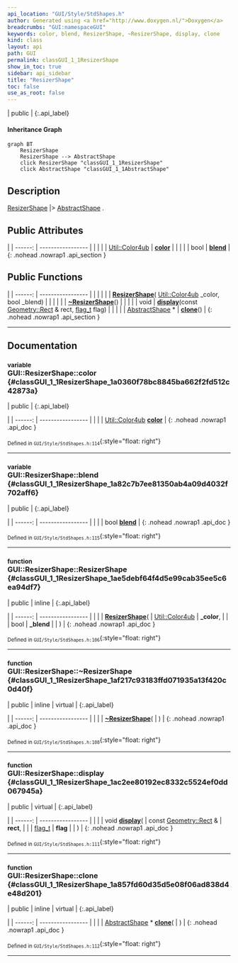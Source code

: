 ```yaml
---
api_location: "GUI/Style/StdShapes.h"
author: Generated using <a href="http://www.doxygen.nl/">Doxygen</a>
breadcrumbs: "GUI:namespaceGUI"
keywords: color, blend, ResizerShape, ~ResizerShape, display, clone
kind: class
layout: api
path: GUI
permalink: classGUI_1_1ResizerShape
show_in_toc: true
sidebar: api_sidebar
title: "ResizerShape"
toc: false
use_as_root: false
---
```


| public |
{:.api_label}

#### Inheritance Graph

```mermaid
graph BT
	ResizerShape
	ResizerShape --> AbstractShape
	click ResizerShape "classGUI_1_1ResizerShape"
	click AbstractShape "classGUI_1_1AbstractShape"
```

## Description

[ResizerShape](classGUI_1_1ResizerShape) |> [AbstractShape](classGUI_1_1AbstractShape) .



## Public Attributes

|
| ------: | ----------------- |
|  | |
| [Util::Color4ub](classUtil_1_1Color4ub) | **[color](#classGUI_1_1ResizerShape_1a0360f78bc8845ba662f2fd512c42873a)**  |
|  | |
| bool | **[blend](#classGUI_1_1ResizerShape_1a82c7b7ee81350ab4a09d4032f702aff6)**  |
{: .nohead .nowrap1 .api_section }


## Public Functions

|
| ------: | ----------------- |
|  | |
|  | **[ResizerShape](#classGUI_1_1ResizerShape_1ae5debf64f4d5e99cab35ee5c6ea94df7)**( [Util::Color4ub](classUtil_1_1Color4ub)  _color, bool _blend) |
|  | |
|  | **[~ResizerShape](#classGUI_1_1ResizerShape_1af217c93183ffd071935a13f420c0d40f)**() |
|  | |
| void | **[display](#classGUI_1_1ResizerShape_1ac2ee80192ec8332c5524ef0dd067945a)**(const [Geometry::Rect](namespaceGeometry#namespaceGeometry_1acedeea2f6bddd99f077df6f73901a875) & rect,  [flag_t](classGUI_1_1AbstractShape#classGUI_1_1AbstractShape_1a30ae7217ac48efbb16cf6053706fead5)  flag) |
|  | |
| [AbstractShape](classGUI_1_1AbstractShape) * | **[clone](#classGUI_1_1ResizerShape_1a857fd60d35d5e08f06ad838d4e48d201)**() |
{: .nohead .nowrap1 .api_section }


-------------------------------------------------------------------

## Documentation

### <small>variable</small><br/> GUI::ResizerShape::color {#classGUI_1_1ResizerShape_1a0360f78bc8845ba662f2fd512c42873a}

| public |
{:.api_label}

|
| ------: | ----------------- |
|  |
| [Util::Color4ub](classUtil_1_1Color4ub) **[color](#classGUI_1_1ResizerShape_1a0360f78bc8845ba662f2fd512c42873a)**  |
{: .nohead .nowrap1 .api_doc }





<sub>Defined in `GUI/Style/StdShapes.h:114`</sub>{:style="float: right"}

-------------------------------------------------------------------

### <small>variable</small><br/> GUI::ResizerShape::blend {#classGUI_1_1ResizerShape_1a82c7b7ee81350ab4a09d4032f702aff6}

| public |
{:.api_label}

|
| ------: | ----------------- |
|  |
| bool **[blend](#classGUI_1_1ResizerShape_1a82c7b7ee81350ab4a09d4032f702aff6)**  |
{: .nohead .nowrap1 .api_doc }





<sub>Defined in `GUI/Style/StdShapes.h:115`</sub>{:style="float: right"}

-------------------------------------------------------------------

### <small>function</small><br/> GUI::ResizerShape::ResizerShape {#classGUI_1_1ResizerShape_1ae5debf64f4d5e99cab35ee5c6ea94df7}

| public | inline |
{:.api_label}

|
| ------: | ----------------- |
|  |
|  **[ResizerShape](#classGUI_1_1ResizerShape_1ae5debf64f4d5e99cab35ee5c6ea94df7)**( |  [Util::Color4ub](classUtil_1_1Color4ub)  | **_color**, |
| | bool | **_blend** |
|   ) |
{: .nohead .nowrap1 .api_doc }





<sub>Defined in `GUI/Style/StdShapes.h:106`</sub>{:style="float: right"}

-------------------------------------------------------------------

### <small>function</small><br/> GUI::ResizerShape::~ResizerShape {#classGUI_1_1ResizerShape_1af217c93183ffd071935a13f420c0d40f}

| public | inline | virtual |
{:.api_label}

|
| ------: | ----------------- |
|  |
|  **[~ResizerShape](#classGUI_1_1ResizerShape_1af217c93183ffd071935a13f420c0d40f)**( |  ) |
{: .nohead .nowrap1 .api_doc }





<sub>Defined in `GUI/Style/StdShapes.h:108`</sub>{:style="float: right"}

-------------------------------------------------------------------

### <small>function</small><br/> GUI::ResizerShape::display {#classGUI_1_1ResizerShape_1ac2ee80192ec8332c5524ef0dd067945a}

| public | virtual |
{:.api_label}

|
| ------: | ----------------- |
|  |
| void **[display](#classGUI_1_1ResizerShape_1ac2ee80192ec8332c5524ef0dd067945a)**( | const [Geometry::Rect](namespaceGeometry#namespaceGeometry_1acedeea2f6bddd99f077df6f73901a875) & | **rect**, |
| |  [flag_t](classGUI_1_1AbstractShape#classGUI_1_1AbstractShape_1a30ae7217ac48efbb16cf6053706fead5)  | **flag** |
|   ) |
{: .nohead .nowrap1 .api_doc }





<sub>Defined in `GUI/Style/StdShapes.h:111`</sub>{:style="float: right"}

-------------------------------------------------------------------

### <small>function</small><br/> GUI::ResizerShape::clone {#classGUI_1_1ResizerShape_1a857fd60d35d5e08f06ad838d4e48d201}

| public | inline | virtual |
{:.api_label}

|
| ------: | ----------------- |
|  |
| [AbstractShape](classGUI_1_1AbstractShape) * **[clone](#classGUI_1_1ResizerShape_1a857fd60d35d5e08f06ad838d4e48d201)**( |  ) |
{: .nohead .nowrap1 .api_doc }





<sub>Defined in `GUI/Style/StdShapes.h:112`</sub>{:style="float: right"}

-------------------------------------------------------------------

